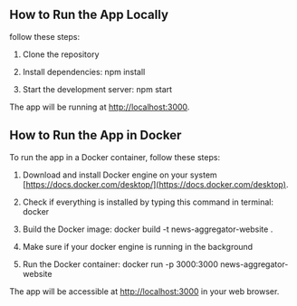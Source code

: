 
## How to Run the App Locally

follow these steps:

1. Clone the repository

2. Install dependencies:
   npm install

3. Start the development server:
   npm start

The app will be running at [http://localhost:3000](http://localhost:3000).

## How to Run the App in Docker

To run the app in a Docker container, follow these steps:

1. Download and install Docker engine on your system
   [https://docs.docker.com/desktop/](https://docs.docker.com/desktop).

2. Check if everything is installed by typing this command in terminal:
   docker

3. Build the Docker image:
   docker build -t news-aggregator-website .

4. Make sure if your docker engine is running in the background

5. Run the Docker container:
   docker run -p 3000:3000 news-aggregator-website

The app will be accessible at [http://localhost:3000](http://localhost:3000) in your web browser.
